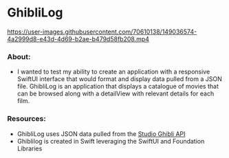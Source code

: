 # GhibliLog

https://user-images.githubusercontent.com/70610138/149036574-4a2999d8-e43d-4d69-b2ae-b479d58fb208.mp4

### About:
- I wanted to test my ability to create an application with a responsive SwiftUI interface that would format and display data pulled from a JSON file. GhibliLog is an application that displays a catalogue of movies that can be browsed along with a detailView with relevant details for each film. 


### Resources:
- GhibliLog uses JSON data pulled from the [Studio Ghibli API](https://ghibliapi.herokuapp.com)
- Ghiblilog is created in Swift leveraging the SwiftUI and Foundation Libraries
